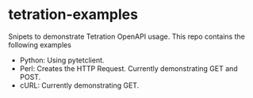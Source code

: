 # tetration-examples
Snipets to demonstrate Tetration OpenAPI usage. This repo contains the following examples

* Python: Using pytetclient.
* Perl: Creates the HTTP Request. Currently demonstrating GET and POST.
* cURL: Currently demonstrating GET.

